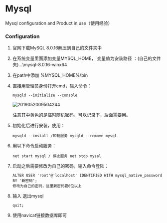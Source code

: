 # Mysql
Mysql configuration and Product in use（使用经验）

### Configuration
1. 官网下载MySQL 8.0.16解压到自己的文件夹中

2. 在系统变量里面添加变量MYSQL_HOME， 变量值为安装路径 ：(自己的文件夹)...\mysql-8.0.16-winx64

3. 在path中添加 %MYSQL_HOME%\bin

4. 直接用管理员身份打开cmd，输入命令：

   ```
   mysqld --initialize --console
   ```

   ![2019052009504244](C:\Users\zhb54\Desktop\2019052009504244.png)

   注意其中黄色的是临时随机密码，可以记录下，后面需要用。

5. 初始化后进行安装，使用：

   ```
   mysqld --install /卸载服务 mysqld --remove mysql   
   ```

6. 用以下命令启动服务：

   ```
   net start mysql / 停止服务 net stop mysal
   ```

7. 启动之后需要修改为自己的密码，输入命令登陆：

   ```
   ALTER USER 'root'@'localhost' IDENTIFIED WITH mysql_native_password BY '新密码';
   修改为自己的密码，这里新密码要6位以上
   ```

8. 输入 退出mysql

   ```
   quit;
   ```

9. 使用navicat链接数据库即可